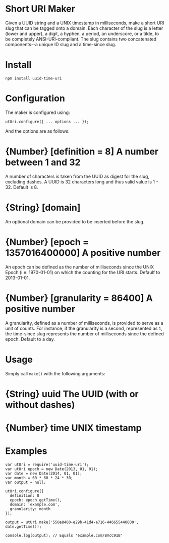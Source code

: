 Short URI Maker
====================

Given a UUID string and a UNIX timestamp in milliseconds, make a short URI
slug that can be tagged onto a domain. Each character of the slug is a
letter (lower and upper), a digit, a hyphen, a period, an underscore, or
a tilde, to be completely ANSI-URI-compliant. The slug contains two
concatenated components--a unique ID slug and a time-since slug.

Install
====================

```
npm install uuid-time-uri
```

Configuration
====================

The maker is configured using:

`utUri.configure({ ... options ... });`

And the options are as follows:

# {Number} [definition = 8] A number between 1 and 32

A number of characters is taken from the UUID as digest for the slug,
excluding dashes.  A UUID is 32 characters long and thus valid value is
1 - 32. Default is 8.

# {String} [domain]

An optional domain can be provided to be inserted before the slug.

# {Number} [epoch = 1357016400000] A positive number

An epoch can be defined as the number of milliseconds since the UNIX Epoch
(i.e. 1970-01-01) on which the counting for the URI starts. Defaulf to
2013-01-01.

# {Number} [granularity = 86400] A positive number

A granularity, defined as a number of milliseconds, is provided to serve as a
unit of counts. For instance, if the granularity is a second,
represented as `1`, the time-since slug represents the number of
milliseconds since the defined epoch. Default to a day.

Usage
====================

Simply call `make()` with the following arguments:

# {String} uuid The UUID (with or without dashes)
# {Number} time UNIX timestamp

Examples
====================

```
var utUri = require('uuid-time-uri');
var utUri epoch = new Date(2013, 01, 01);
var date = new Date(2014, 01, 01);
var month = 60 * 60 * 24 * 30;
var output = null;

utUri.configure({
  definition: 8
  epoch: epoch.getTime(),
  domain: 'example.com',
  granularity: month
});

output = utUri.make('550e8400-e29b-41d4-a716-446655440000', date.getTime());

console.log(output); // Equals 'example.com/BVcC91B'
```
